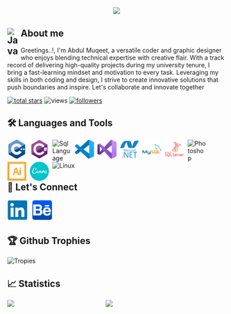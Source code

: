 <br>
<br>
<p align="center" style="margin-bottom: 0;">
  <!-- Typing SVG by DenverCoder1 - https://github.com/DenverCoder1/readme-typing-svg -->
  <a href="https://github.com/DenverCoder1/readme-typing-svg">
  <img src="https://readme-typing-svg.demolab.com?font=Great+Vibes&size=44&pause=1000&color=FF8911&center=true&random=false&width=1000&height=74&lines=Welcome+to+my+Github+Profile+!+👋;Don't+Forget+to+Follow+🙂" />
  </a>
</p>

<p>
<h2><img align="left" alt="Java" width="26px" style="padding-right: 5px;" src="https://github.com/MuqeetSuhail/MuqeetSuhail/assets/128026033/f5f43be4-7a64-4171-8ea2-cfc583c41a24" />
About me </h2>
Greetings..!, I'm Abdul Muqeet, a versatile coder and graphic designer who enjoys blending technical expertise with creative flair. With a track record of delivering high-quality projects during my university tenure, I bring a fast-learning mindset and motivation to every task. Leveraging my skills in both coding and design, I strive to create innovative solutions that push boundaries and inspire. Let's collaborate and innovate together
</p>

<p align="left">
  <a href="https://github.com/MuqeetSuhail?tab=repositories&sort=stargazers">
  <img alt="total stars" title="Total stars on GitHub" src="https://custom-icon-badges.demolab.com/github/stars/MuqeetSuhail?color=55960c&style=for-the-badge&labelColor=488207&logo=star"/></a>
<img alt="views" title="GitHub profile views" src="https://custom-icon-badges.demolab.com/github/watchers/DenverCoder1/custom-icon-badges?color=236ad3&labelColor=1155ba&style=for-the-badge&logo=eye&logoColor=white"/>
 <a href="https://github.com/MuqeetSuhail?tab=followers">
<img alt="followers" title="Follow me on Github" src="https://custom-icon-badges.demolab.com/github/followers/MuqeetSuhail?color=236ad3&labelColor=1155ba&style=for-the-badge&logo=person-add&label=Follow&logoColor=white"/></a>
</p>

<p>
<h2> 🛠️ Languages and Tools </h2>

<img align="left" alt="C++" width="44px" style="padding-right:8px;" src="https://raw.githubusercontent.com/devicons/devicon/master/icons/cplusplus/cplusplus-original.svg" alt="cplusplus"/>
<img align="left" alt="C#" width="44px" style="padding-right:8px;" src="https://raw.githubusercontent.com/devicons/devicon/master/icons/csharp/csharp-original.svg" alt="csharp"/>
<img align="left" alt="SqlLanguage" width="44px" style="padding-right:8px;" src="https://db.cs.uni-tuebingen.de/teaching/ws2223/sql-is-a-programming-language/logo.svg" alt="sqllang"/>
<img align="left" alt="Vscode" width="44px" style="padding-right:8px;" src="https://github.com/devicons/devicon/blob/v2.16.0/icons/vscode/vscode-original.svg" alt="vscode"/>
<img align="left" alt="VisualStudio" width="44px" style="padding-right:8px;" src="https://github.com/devicons/devicon/blob/v2.16.0/icons/visualstudio/visualstudio-original.svg" alt="visualstudio"/>
<img align="left" alt="Microsoft.netFramerwork" width="44px" style="padding-right:8px;" src="https://github.com/devicons/devicon/blob/v2.16.0/icons/dot-net/dot-net-plain-wordmark.svg" alt=".net"/>
<img align="left" alt="Mysql" width="44px" style="padding-right:8px;" src="https://github.com/devicons/devicon/blob/v2.16.0/icons/mysql/mysql-original-wordmark.svg" alt="mysql"/>
<img align="left" alt="MicrosoftSqlSever" width="44px" style="padding-right:8px;" src="https://github.com/devicons/devicon/blob/v2.16.0/icons/microsoftsqlserver/microsoftsqlserver-plain-wordmark.svg" alt="SqlServer"/>
<img align="left" alt="Photoshop" width="44px" style="padding-right:8px;" src="https://upload.wikimedia.org/wikipedia/commons/2/20/Photoshop_CC_icon.png" alt="ps"/>
<img align="left" alt="Illustrator" width="44px" style="padding-right:8px;" src="https://github.com/devicons/devicon/blob/v2.16.0/icons/illustrator/illustrator-line.svg" alt="ai"/>
<img align="left" alt="Canva" width="44px" style="padding-right:8px;" src="https://github.com/devicons/devicon/blob/v2.16.0/icons/canva/canva-original.svg" alt="canva"/>
<img alt="Linux" width="44px" style="padding-right:8px;" src="https://cdn.jsdelivr.net/gh/devicons/devicon/icons/linux/linux-original.svg" alt="linux"/>

</p>

<p>
<h2> 🤝 Let's Connect </h2>
<a href="https://www.linkedin.com/in/innovativeabdulmuqeet/"><img align="left" alt="Linkedin" width="47px" style="padding-right:10px;" src="https://github.com/devicons/devicon/blob/v2.16.0/icons/linkedin/linkedin-original.svg" alt="linkedin"/></a>
<a href="https://www.behance.net/muqeetsuhail"> <img alt="Behance" width="47px" style="padding-right:10px;" src="https://github.com/devicons/devicon/blob/v2.16.0/icons/behance/behance-original.svg" alt="behance"/></a>
</p>

<p>
<h2> 🏆 Github Trophies </h2> 
<img alt="Tropies" src="https://github-profile-trophy.vercel.app/?username=MuqeetSuhail&theme=radical&no-frame=false"/>
</p>

<p>
<h2>📈 Statistics</h2>
<img align="left" width="45%" src="https://github-readme-stats.vercel.app/api?username=MuqeetSuhail&show_icons=true&theme=tokyonight" />
<img align="left" width="45%" src="https://github-readme-stats.vercel.app/api/top-langs/?username=MuqeetSuhail&layout=compact" />
</p>

